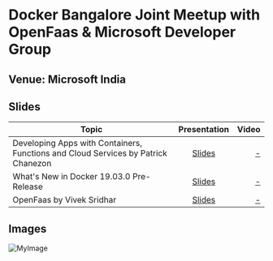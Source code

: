 # Docker Bangalore Joint Meetup with OpenFaas & Microsoft Developer Group

## Venue: Microsoft India

## Slides


| Topic        | Presentation          | Video  |
| ------------- |:-------------:| -----:|
| Developing Apps with Containers, Functions and Cloud Services by Patrick Chanezon| [Slides](https://www.slideshare.net/chanezon/gids-2019-developing-apps-with-containers-functions-and-cloud-services) | [ - ]() |
| What's New in Docker 19.03.0 Pre-Release| [Slides](https://www.slideshare.net/ajeetraina/whats-new-in-docker-19030-prerelease)| [ - ]()| 
| OpenFaas by Vivek Sridhar |[Slides]()| [ - ]() | 



## Images

![MyImage](https://github.com/collabnix/dockerbangalore/blob/master/slides/2019-04-25-Joint-Meetup-OpenFaas-Microsoft-Developer-Group/dockerbangalore_openfaas.jpg)
